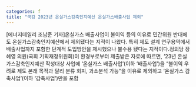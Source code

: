 ```yaml
---
categories: f
title: "국감 2023년 온실가스감축인지예산 온실가스배출사업 제외"
---
```

[에너지데일리 조남준 기자]온실가스 배출사업이 불이익 등의 이유로 민간위원 반대에도 온실가스감축인지예산에서 제외됐다는 지적이 나왔다. 특히 제도 설계 연구용역에서 배출사업까지 포함한 단계적 도입방안을 제시했으나 불수용 됐다는 지적이다.정의당 장혜영 의원(국회 기획재정위원회)이 환경부로부터 제출받은 자료에 따르면, ’23년 온실가스감축인지예산 작성대상 사업에 ‘온실가스 배출사업’(이하 ‘배출사업’)을 “불이익 우려로 제도 본래 목적과 달리 분류 회피, 과소분석 가능”을 이유로 제외하고 ‘온실가스 감축사업’(이하 ‘감축사업’)만을 포함
